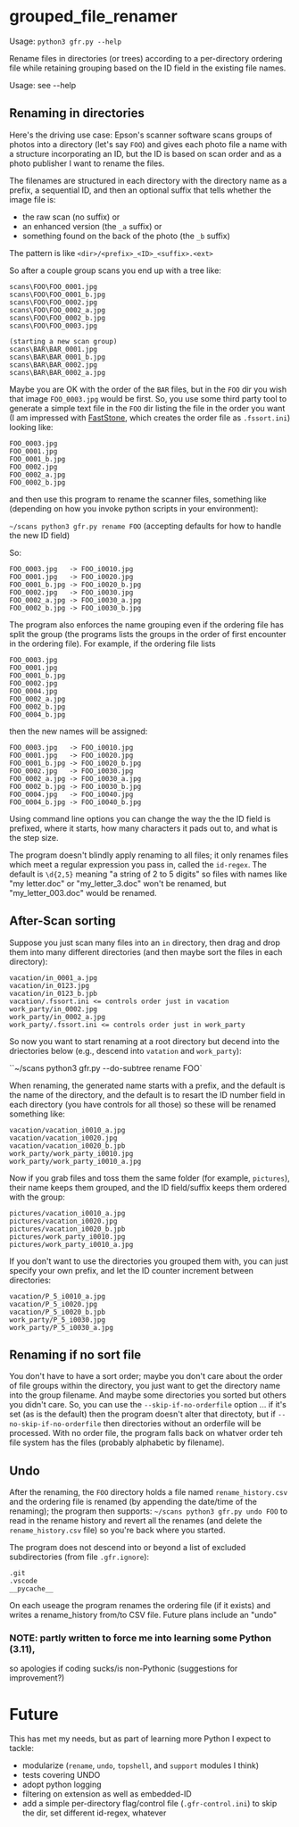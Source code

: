 # grouped_file_renamer

Usage: `python3 gfr.py --help`

Rename files in directories (or trees) according to a per-directory ordering file
while retaining grouping based on the ID field in the existing file names.

Usage: see --help

## Renaming in directories
Here's the driving use case: Epson's scanner software scans groups of photos into a directory (let's say `FOO`) and gives each photo file a name with a structure incorporating an ID, but the ID is based on scan order and as a photo publisher I want to rename the files.

The filenames are structured in each directory with the directory name as a prefix, a sequential ID, and then an optional suffix that tells whether the image file is:
* the raw scan (no suffix) or
* an enhanced version (the `_a` suffix) or
* something found on the back of the photo (the `_b` suffix)

The pattern is like `<dir>/<prefix>_<ID>_<suffix>.<ext>`

So after a couple group scans you end up with a tree like:

```
scans\FOO\FOO_0001.jpg
scans\FOO\FOO_0001_b.jpg
scans\FOO\FOO_0002.jpg
scans\FOO\FOO_0002_a.jpg
scans\FOO\FOO_0002_b.jpg
scans\FOO\FOO_0003.jpg

(starting a new scan group)
scans\BAR\BAR_0001.jpg
scans\BAR\BAR_0001_b.jpg
scans\BAR\BAR_0002.jpg
scans\BAR\BAR_0002_a.jpg
```

Maybe you are OK with the order of the `BAR` files, but in the `FOO` dir you wish that image `FOO_0003.jpg` would be first. So, you use some third party tool to generate a simple text file in the `FOO` dir listing the file in the order you want (I am impressed with [FastStone](https://www.faststone.org/index.htm), which creates the order file as `.fssort.ini`) looking like:
```
FOO_0003.jpg
FOO_0001.jpg
FOO_0001_b.jpg
FOO_0002.jpg
FOO_0002_a.jpg
FOO_0002_b.jpg
```
and then use this program to rename the scanner files, something like (depending on how you invoke python scripts in your environment):

`~/scans python3 gfr.py rename FOO` (accepting defaults for how to handle the new ID field)

So:
```
FOO_0003.jpg   -> FOO_i0010.jpg
FOO_0001.jpg   -> FOO_i0020.jpg
FOO_0001_b.jpg -> FOO_i0020_b.jpg
FOO_0002.jpg   -> FOO_i0030.jpg
FOO_0002_a.jpg -> FOO_i0030_a.jpg
FOO_0002_b.jpg -> FOO_i0030_b.jpg
```

The program also enforces the name grouping even if the ordering file has
split the group (the programs lists the groups in the order of first encounter in the ordering file). For example, if the ordering file lists

```
FOO_0003.jpg
FOO_0001.jpg
FOO_0001_b.jpg
FOO_0002.jpg
FOO_0004.jpg
FOO_0002_a.jpg
FOO_0002_b.jpg
FOO_0004_b.jpg
```
then the new names will be assigned:
```
FOO_0003.jpg   -> FOO_i0010.jpg
FOO_0001.jpg   -> FOO_i0020.jpg
FOO_0001_b.jpg -> FOO_i0020_b.jpg
FOO_0002.jpg   -> FOO_i0030.jpg
FOO_0002_a.jpg -> FOO_i0030_a.jpg
FOO_0002_b.jpg -> FOO_i0030_b.jpg
FOO_0004.jpg   -> FOO_i0040.jpg
FOO_0004_b.jpg -> FOO_i0040_b.jpg
```
Using command line options you can change the way the the ID field is prefixed, where it starts, how many characters it pads out to, and what is the step size.

The program doesn't blindly apply renaming to all files; it only renames files which meet a regular expression you pass in, called the `id-regex`. The default is `\d{2,5}` meaning "a string of  2 to 5 digits" so files with names like "my letter.doc" or "my_letter_3.doc" won't be renamed, but "my_letter_003.doc" would be renamed.

## After-Scan sorting

Suppose you just scan many files into an `in` directory, then drag and drop them into many different directories (and then maybe sort the files in each directory):
```
vacation/in_0001_a.jpg
vacation/in_0123.jpg
vacation/in_0123_b.jpb
vacation/.fssort.ini <= controls order just in vacation
work_party/in_0002.jpg
work_party/in_0002_a.jpg
work_party/.fssort.ini <= controls order just in work_party
```
So now you want to start renaming at a root directory but decend into the driectories below (e.g., descend into `vatation` and `work_party`):

``~/scans python3 gfr.py --do-subtree rename FOO` 

When renaming, the generated name starts with a prefix, and the default is the name of the directory, and the default is to resart the ID number field in each directory (you have controls for all those) so these will be renamed something like:
```
vacation/vacation_i0010_a.jpg
vacation/vacation_i0020.jpg
vacation/vacation_i0020_b.jpb
work_party/work_party_i0010.jpg
work_party/work_party_i0010_a.jpg
```
Now if you grab files and toss them the same folder (for example, `pictures`), their name keeps them grouped, and the ID field/suffix keeps them ordered with the group:

```
pictures/vacation_i0010_a.jpg
pictures/vacation_i0020.jpg
pictures/vacation_i0020_b.jpb
pictures/work_party_i0010.jpg
pictures/work_party_i0010_a.jpg
```

If you don't want to use the directories you grouped them with, you can just specify your own prefix, and let the ID counter increment between directories:
```
vacation/P_5_i0010_a.jpg
vacation/P_5_i0020.jpg
vacation/P_5_i0020_b.jpb
work_party/P_5_i0030.jpg
work_party/P_5_i0030_a.jpg
```

## Renaming if no sort file
You don't have to have a sort order; maybe you don't care about the order of file groups within the directory, you just want to get the directory name into the group filename. And maybe some directories you sorted but others you didn't care. So, you can use the `--skip-if-no-orderfile` option ... if it's set (as is the default) then the program doesn't alter that directoty, but if `--no-skip-if-no-orderfile` then directories without an orderfile will be processed. With no order file, the program falls back on whatver order teh file system has the files (probably alphabetic by filename).

## Undo
After the renaming, the `FOO` directory holds a file named `rename_history.csv` and the ordering file is renamed (by appending the date/time of the renaming); the program then supports:
`~/scans python3 gfr.py undo FOO` to read in the rename history and revert all the renames (and delete the `rename_history.csv` file) so you're back where you started.

The program does not descend into or beyond a list of excluded subdirectories (from file `.gfr.ignore`):
```
.git
.vscode
__pycache__
```

On each useage the program renames the ordering file (if it exists)
and writes a rename_history from/to CSV file. Future plans include an "undo"

### NOTE: partly written to force me into learning some Python (3.11),
so apologies if coding sucks/is non-Pythonic (suggestions for improvement?)

# Future
This has met my needs, but as part of learning more Python I expect to tackle:
* modularize (`rename`, `undo`, `topshell`, and `support` modules I think)
* tests covering UNDO
* adopt python logging
* filtering on extension as well as embedded-ID
* add a simple per-directory flag/control file (`.gfr-control.ini`) to skip the dir, set different id-regex, whatever

